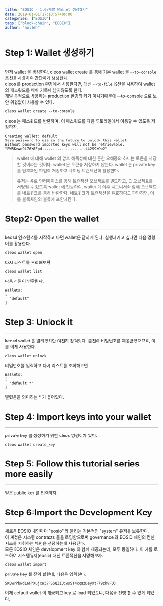 ```yaml
---
title: "EOSIO - 1.6/개발 Wallet 생성하기"
date: 2019-01-01T17:10:57+09:00
categories: ["EOSIO"]
tags: ["block-chain", "EOSIO"]
author: "nolleh"
---
```


# Step 1: Wallet 생성하기

---

먼저 wallet 을 생성한다. cleos wallet create 를 통해 기본 wallet 을 `--to-console` 옵션을 사용하여 간단하게 생성한다.  
cleos 를 production 환경에서 사용한다면, 대신 `--to-file` 옵션을 사용하여 wallet 의 패스워드를 배쉬 기록에 남지않도록 한다.  
개발 목적으로 사용하는 production 환경의 키가 아니기때문에 --to-console 으로 보안 위협없이 사용할 수 있다.

```shell
cleos wallet create --to-console
```

cleos 는 패스워드를 반환하며, 이 패스워드를 다음 튜토리얼에서 이용할 수 있도록 저장하자.

```shell
Creating wallet: default
Save password to use in the future to unlock this wallet.
Without password imported keys will not be retrievable.
"PW5Kewn9L76X8Fpd....................t42S9XCw2"
```

> wallet 에 대해
> wallet 의 암호 해독성에 대한 흔한 오해중의 하나는 토큰을 저장할 것이라는 것이다. wallet 은 토큰을 저장하지 않는다. wallet 은 private key 를 암호화된 파일에 저장하고 사이닝 트랜젝션에 활용한다.
>
> 유저는 주로 인터페이스를 통해 트랜잭션 오브젝트를 빌드하고, 그 오브젝트를 서명될 수 있도록 wallet 에 전송하여, wallet 이 이후 시그니쳐와 함께 오브젝트를 네트워크를 통해 반환한다. 네트워크가 트랜잭션을 유효하다고 판단하면, 이를 블록체인의 블록에 포함시킨다.

# Step2: Open the wallet

---

keosd 인스턴스를 시작하고 다면 wallet은 닫히게 된다. 실행시키고 싶다면 다음 명령어를 활용한다.

```shell
cleos wallet open
```

다시 리스트를 조회해보면

```shell
cleos wallet list
```

다음과 같이 반환된다.

```shell
Wallets:
[
  "default"
]
```

# Step 3: Unlock it

---

keosd wallet 은 열려있지만 여전히 잠겨있다. 좀전에 비밀번호를 제공받았으므로, 이를 이제 사용한다.

```shell
cleos wallet unlock
```

비밀번호를 입력하고 다시 리스트를 조회해보면

```shell
Wallets:
[
  "default *"
]
```

열렸음을 의미하는 \* 가 붙어있다.

# Step 4: Import keys into your wallet

---

private key 를 생성하기 위한 cleos 명령어가 있다.

```shell
cleos wallet create_key
```

# Step 5: Follow this tutorial series more easily

---

얻은 public key 를 입력하자.

# Step 6:Import the Development Key

---

새로운 EOSIO 체인마다 "eosio" 라 불리는 기본적인 "system" 유저를 보유한다.  
이 계정은 시스템 contracts 들을 로딩함으로써 governance 와 EOSIO 체인의 컨센서스를 지휘하는 체인을 설정하는데 사용된다.  
모든 EOSIO 체인은 development key 와 함께 제공되는데, 모두 동일하다. 이 키를 로드하여 시스템유저(eosio) 대신 트랜잭션을 서명해보자.

```shell
cleos wallet import
```

private key 를 질의 할텐데, 다음을 입력한다.

```shell
5KQwrPbwdL6PhXujxW37FSSQZ1JiwsST4cqQzDeyXtP79zkvFD3
```

이제 default wallet 이 해금되고 key 로 load 되었으니, 다음을 진행 할 수 있게 되었다.
